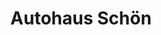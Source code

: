 ---
title: "Autohaus Schön"
url: /bautzen/autohaus-schoen-neusalzaer-strasse-3/
shop: Autowerkstatt
---